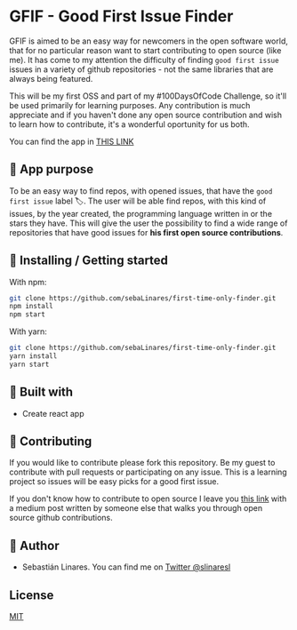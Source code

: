 # GFIF - Good First Issue Finder

GFIF is aimed to be an easy way for newcomers in the open software world, that for no particular reason want to start contributing to open source (like me). It has come to my attention the difficulty of finding `good first issue` issues in a variety of github repositories - not the same libraries that are always being featured.

This will be my first OSS and part of my #100DaysOfCode Challenge, so it'll be used primarily for learning purposes. Any contribution is much appreciate and if you haven't done any open source contribution and wish to learn how to contribute, it's a wonderful oportunity for us both.

You can find the app in [THIS LINK](https://sebalinares.github.io/good-first-issue-finder/) 

## :dart: App purpose
To be an easy way to find repos, with opened issues, that have the `good first issue` label :label:. The user will be able find repos, with this kind of issues, by the year created, the programming language written in or the stars they have. This will give the user the possibility to find a wide range of repositories that have good issues for **his first open source contributions**.

## :wrench: Installing / Getting started

With npm:
```bash
git clone https://github.com/sebaLinares/first-time-only-finder.git
npm install
npm start
```

With yarn:
```bash
git clone https://github.com/sebaLinares/first-time-only-finder.git
yarn install
yarn start
```
## :construction_worker: Built with
- Create react app

## :open_hands: Contributing
If you would like to contribute please fork this repository.
Be my guest to contribute with pull requests or participating on any issue. This is a learning project so issues will be easy picks for a good first issue.

If you don't know how to contribute to open source I leave you [this link](https://codeburst.io/a-step-by-step-guide-to-making-your-first-github-contribution-5302260a2940) with a medium post written by someone else that walks you through open source github contributions.

## :eyes: Author
- Sebastián Linares. You can find me on [Twitter @slinaresl](https://twitter.com/SLinaresL)

## License
[MIT](https://choosealicense.com/licenses/mit/)
